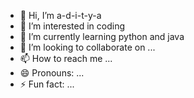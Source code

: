 - 👋 Hi, I’m a-d-i-t-y-a
- 👀 I’m interested in coding 
- 🌱 I’m currently learning python and java
- 💞️ I’m looking to collaborate on ...
- 📫 How to reach me ...
- 😄 Pronouns: ...
- ⚡ Fun fact: ...

<!---
1-a-d-i-t-y-a/1-a-d-i-t-y-a is a ✨ special ✨ repository because its `README.md` (this file) appears on your GitHub profile.
You can click the Preview link to take a look at your changes.
--->

